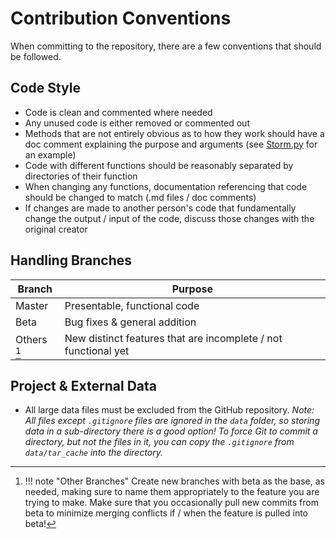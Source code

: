 # Contribution Conventions

When committing to the repository, there are a few conventions that should be followed.

## Code Style

- Code is clean and commented where needed
- Any unused code is either removed or commented out
- Methods that are not entirely obvious as to how they work should have a doc comment explaining the purpose and
  arguments (see [Storm.py](https://github.com/UNCG-CSE/Poststorm_Imagery/blob/master/src/python/Poststorm_Imagery/collector/Storm.py)
  for an example)
- Code with different functions should be reasonably separated by directories of their function
- When changing any functions, documentation referencing that code should be changed to match (.md files / doc comments)
- If changes are made to another person's code that fundamentally change the output / input of the code, discuss those
changes with the original creator

## Handling Branches

| Branch       | Purpose                                                           |
| ------------ | ----------------------------------------------------------------- |
| Master       | Presentable, functional code                                      |
| Beta         | Bug fixes & general addition                                      |
| Others [^1]  | New distinct features that are incomplete / not functional yet    |

## Project & External Data

- All large data files must be excluded from the GitHub repository.
  *Note: All files except `.gitignore` files are ignored in the `data` folder, so storing data in a sub-directory
  there is a good option! To force Git to commit a directory, but not the files in it, you can copy
  the `.gitignore` from `data/tar_cache` into the directory.*

[^1]:   !!! note "Other Branches"
            Create new branches with beta as the base, as needed, making sure to name them appropriately to the feature you are
            trying to make. Make sure that you occasionally pull new commits from beta to minimize merging conflicts if / when the
            feature is pulled into beta!
